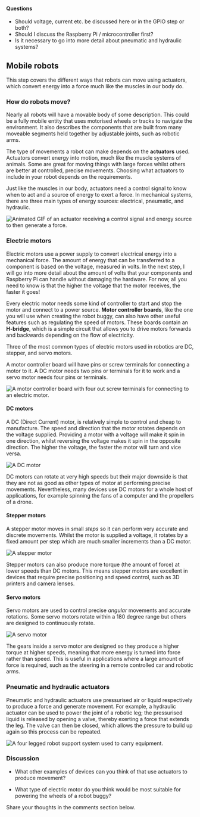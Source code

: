 [comment]: # (
Is this step open? Y/N
If so, short description of this step:
Related links:
Related files:
)

#### Questions ####

+ Should voltage, current etc. be discussed here or in the GPIO step or both?
+ Should I discuss the Raspberry Pi / microcontroller first?
+ Is it necessary to go into more detail about pneumatic and hydraulic systems?

## Mobile robots

This step covers the different ways that robots can move using actuators, which convert energy into a force much like the muscles in our body do.

### How do robots move?

Nearly all robots will have a movable body of some description. This could be a fully mobile entity that uses motorised wheels or tracks to navigate the environment. It also describes the components that are built from many moveable segments held together by adjustable joints, such as robotic arms. 

<!-- Microcontroller / Raspberry Pi -->

The type of movements a robot can make depends on the **actuators** used. Actuators convert energy into motion, much like the muscle systems of animals. Some are great for moving things with large forces whilst others are better at controlled, precise movements. Choosing what actuators to include in your robot depends on the requirements.

Just like the muscles in our body, actuators need a control signal to know when to act and a source of energy to exert a force. In mechanical systems, there are three main types of energy sources: electrical, pneumatic, and hydraulic. 

![Animated GIF of an actuator receiving a control signal and energy source to then generate a force.](images/1_5-actuator-diagram.jpeg)

### Electric motors

Electric motors use a power supply to convert electrical energy into a mechanical force. The amount of energy that can be transferred to a component is based on the voltage, measured in volts. In the next step, I will go into more detail about the amount of volts that your components and Raspberry Pi can handle without damaging the hardware. For now, all you need to know is that the higher the voltage that the motor receives, the faster it goes!

Every electric motor needs some kind of controller to start and stop the motor and connect to a power source. **Motor controller boards**, like the one you will use when creating the robot buggy, can also have other useful features such as regulating the speed of motors. These boards contain an **H-bridge**, which is a simple circuit that allows you to drive motors forwards and backwards depending on the flow of electricity.

Three of the most common types of electric motors used in robotics are DC, stepper, and servo motors. 

<!-- Check correctness. Move to the end or next step. -->
A motor controller board will have pins or screw terminals for connecting a motor to it. A DC motor needs two pins or terminals for it to work and a servo motor needs four pins or terminals.

![A motor controller board with four out screw terminals for connecting to an electric motor.](images/1_5-motor-controller-board.jpg)

#### DC motors

A DC (Direct Current) motor, is relatively simple to control and cheap to manufacture. The speed and direction that the motor rotates depends on the voltage supplied. Providing a motor with a voltage will make it spin in one direction, whilst reversing the voltage makes it spin in the opposite direction. The higher the voltage, the faster the motor will turn and vice versa. 

![A DC motor](images/1_5-DC-motor.jpg)

DC motors can rotate at very high speeds but their major downside is that they are not as good as other types of motor at performing precise movements. Nevertheless, many devices use DC motors for a whole host of applications, for example spinning the fans of a computer and the propellers of a drone. 

#### Stepper motors

A stepper motor moves in small *steps* so it can perform very accurate and discrete movements. Whilst the motor is supplied a voltage, it rotates by a fixed amount per step which are much smaller increments than a DC motor. 

![A stepper motor](images/1_5-stepper-motor.jpg)

Stepper motors can also produce more torque (the amount of force) at lower speeds than DC motors. This means stepper motors are excellent in devices that require precise positioning and speed control, such as 3D printers and camera lenses.

#### Servo motors

Servo motors are used to control precise *angular* movements and accurate rotations. Some servo motors rotate within a 180 degree range but others are designed to continuously rotate. 

![A servo motor](images/1_5-servo-motor.jpg)

The gears inside a servo motor are designed so they produce a higher torque at higher speeds, meaning that more energy is turned into force rather than speed. This is useful in applications where a large amount of force is required, such as the steering in a remote controlled car and robotic arms. 

### Pneumatic and hydraulic actuators

Pneumatic and hydraulic actuators use pressurised air or liquid respectively to produce a force and generate movement. For example, a hydraulic actuator can be used to power the joint of a robotic leg; the pressurised liquid is released by opening a valve, thereby exerting a force that extends the leg. The valve can then be closed, which allows the pressure to build up again so this process can be repeated.

![A four legged robot support system used to carry equipment.](images/1_5-four-legged-robot.jpg)

### Discussion

+ What other examples of devices can you think of that use actuators to produce movement?

+ What type of electric motor do you think would be most suitable for powering the wheels of a robot buggy?

Share your thoughts in the comments section below.